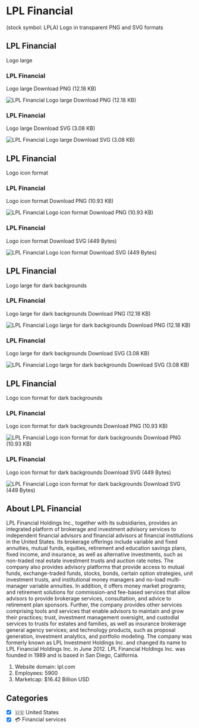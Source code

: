 # LPL Financial
 (stock symbol: LPLA) Logo in transparent PNG and SVG formats

## LPL Financial
 Logo large

### LPL Financial
 Logo large Download PNG (12.18 KB)

![LPL Financial
 Logo large Download PNG (12.18 KB)](/img/orig/LPLA_BIG-98c406e8.png)

### LPL Financial
 Logo large Download SVG (3.08 KB)

![LPL Financial
 Logo large Download SVG (3.08 KB)](/img/orig/LPLA_BIG-6516ffe5.svg)

## LPL Financial
 Logo icon format

### LPL Financial
 Logo icon format Download PNG (10.93 KB)

![LPL Financial
 Logo icon format Download PNG (10.93 KB)](/img/orig/LPLA-d52a7dcb.png)

### LPL Financial
 Logo icon format Download SVG (449 Bytes)

![LPL Financial
 Logo icon format Download SVG (449 Bytes)](/img/orig/LPLA-1c917ecb.svg)

## LPL Financial
 Logo large for dark backgrounds

### LPL Financial
 Logo large for dark backgrounds Download PNG (12.18 KB)

![LPL Financial
 Logo large for dark backgrounds Download PNG (12.18 KB)](/img/orig/LPLA_BIG.D-fb1f81f3.png)

### LPL Financial
 Logo large for dark backgrounds Download SVG (3.08 KB)

![LPL Financial
 Logo large for dark backgrounds Download SVG (3.08 KB)](/img/orig/LPLA_BIG.D-aef209a0.svg)

## LPL Financial
 Logo icon format for dark backgrounds

### LPL Financial
 Logo icon format for dark backgrounds Download PNG (10.93 KB)

![LPL Financial
 Logo icon format for dark backgrounds Download PNG (10.93 KB)](/img/orig/LPLA.D-e7c19206.png)

### LPL Financial
 Logo icon format for dark backgrounds Download SVG (449 Bytes)

![LPL Financial
 Logo icon format for dark backgrounds Download SVG (449 Bytes)](/img/orig/LPLA.D-c9fc3c00.svg)

## About LPL Financial


LPL Financial Holdings Inc., together with its subsidiaries, provides an integrated platform of brokerage and investment advisory services to independent financial advisors and financial advisors at financial institutions in the United States. Its brokerage offerings include variable and fixed annuities, mutual funds, equities, retirement and education savings plans, fixed income, and insurance, as well as alternative investments, such as non-traded real estate investment trusts and auction rate notes. The company also provides advisory platforms that provide access to mutual funds, exchange-traded funds, stocks, bonds, certain option strategies, unit investment trusts, and institutional money managers and no-load multi-manager variable annuities. In addition, it offers money market programs; and retirement solutions for commission-and fee-based services that allow advisors to provide brokerage services, consultation, and advice to retirement plan sponsors. Further, the company provides other services comprising tools and services that enable advisors to maintain and grow their practices; trust, investment management oversight, and custodial services to trusts for estates and families, as well as insurance brokerage general agency services; and technology products, such as proposal generation, investment analytics, and portfolio modeling. The company was formerly known as LPL Investment Holdings Inc. and changed its name to LPL Financial Holdings Inc. in June 2012. LPL Financial Holdings Inc. was founded in 1989 and is based in San Diego, California.

1. Website domain: lpl.com
2. Employees: 5900
3. Marketcap: $16.42 Billion USD


## Categories
- [x] 🇺🇸 United States
- [x] 💳 Financial services

